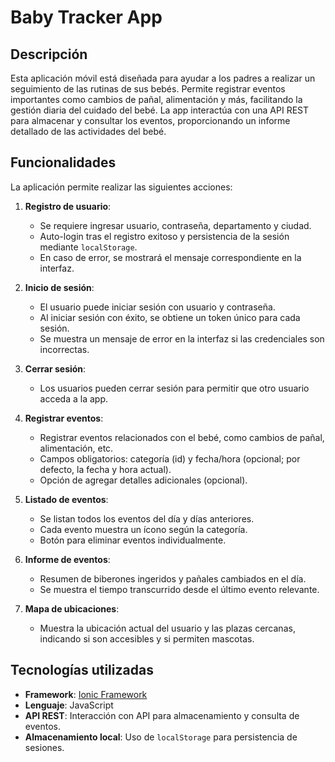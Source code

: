 # Baby Tracker App

## Descripción
Esta aplicación móvil está diseñada para ayudar a los padres a realizar un seguimiento de las rutinas de sus bebés. Permite registrar eventos importantes como cambios de pañal, alimentación y más, facilitando la gestión diaria del cuidado del bebé. La app interactúa con una API REST para almacenar y consultar los eventos, proporcionando un informe detallado de las actividades del bebé.

## Funcionalidades
La aplicación permite realizar las siguientes acciones:

1. **Registro de usuario**:
   - Se requiere ingresar usuario, contraseña, departamento y ciudad.
   - Auto-login tras el registro exitoso y persistencia de la sesión mediante `localStorage`.
   - En caso de error, se mostrará el mensaje correspondiente en la interfaz.

2. **Inicio de sesión**:
   - El usuario puede iniciar sesión con usuario y contraseña.
   - Al iniciar sesión con éxito, se obtiene un token único para cada sesión.
   - Se muestra un mensaje de error en la interfaz si las credenciales son incorrectas.

3. **Cerrar sesión**:
   - Los usuarios pueden cerrar sesión para permitir que otro usuario acceda a la app.

4. **Registrar eventos**:
   - Registrar eventos relacionados con el bebé, como cambios de pañal, alimentación, etc.
   - Campos obligatorios: categoría (id) y fecha/hora (opcional; por defecto, la fecha y hora actual).
   - Opción de agregar detalles adicionales (opcional).

5. **Listado de eventos**:
   - Se listan todos los eventos del día y días anteriores.
   - Cada evento muestra un ícono según la categoría.
   - Botón para eliminar eventos individualmente.

6. **Informe de eventos**:
   - Resumen de biberones ingeridos y pañales cambiados en el día.
   - Se muestra el tiempo transcurrido desde el último evento relevante.

7. **Mapa de ubicaciones**:
   - Muestra la ubicación actual del usuario y las plazas cercanas, indicando si son accesibles y si permiten mascotas.

## Tecnologías utilizadas
- **Framework**: [Ionic Framework](https://ionicframework.com/)
- **Lenguaje**: JavaScript
- **API REST**: Interacción con API para almacenamiento y consulta de eventos.
- **Almacenamiento local**: Uso de `localStorage` para persistencia de sesiones.

